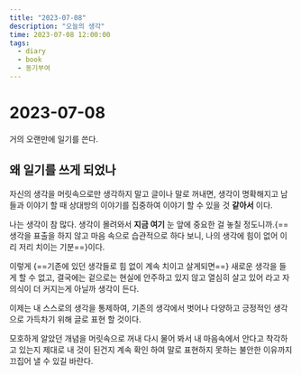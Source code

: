 ```yaml
---
title: "2023-07-08"
description: "오늘의 생각"
time: 2023-07-08 12:00:00
tags:
  - diary
  - book
  - 동기부여
---
```


# 2023-07-08

거의 오랜만에 일기를 쓴다.

## 왜 일기를 쓰게 되었나

자신의 생각을 머릿속으로만 생각하지 말고 글이나 말로 꺼내면, 생각이 명확해지고 남들과 이야기 할 때 상대방의 이야기를 집중하여 이야기 할 수 있을 것 **같아서** 이다.

나는 생각이 참 많다. 생각이 몰려와서 **지금 여기** 눈 앞에 중요한 걸 놓칠 정도니까.{==생각을 표출을 하지 않고 마음 속으로 습관적으로 하다 보니, 나의 생각에 힘이 없어 이리 저리 치이는 기분==}이다.

이렇게 {==기존에 있던 생각들로 힘 없이 계속 치이고 살게되면==} 새로운 생각을 들게 할 수 없고, 결국에는 겉으로는 현실에 안주하고 있지 않고 열심히 살고 있어 라고 자의식이 더 커지는게 아닐까 생각이 든다.

이제는 내 스스로의 생각을 통제하여, 기존의 생각에서 벗어나 다양하고 긍정적인 생각으로 가득차기 위해 글로 표현 할 것이다.

모호하게 알았던 개념을 머릿속으로 꺼내 다시 물어 봐서 내 마음속에서 안다고 착각하고 있는지 제대로 내 것이 된건지 계속 확인 하여 말로 표현하지 못하는 불안한 이유까지 끄집어 낼 수 있길 바란다.
